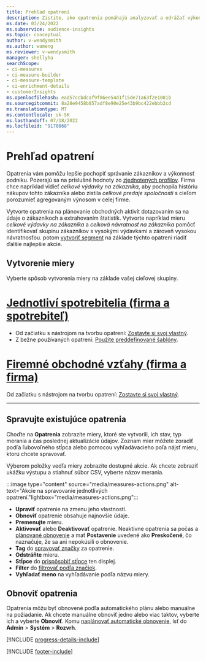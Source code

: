 ```yaml
---
title: Prehľad opatrení
description: Zistite, ako opatrenia pomáhajú analyzovať a odrážať výkonnosť vášho podnikania.
ms.date: 03/24/2022
ms.subservice: audience-insights
ms.topic: conceptual
author: v-wendysmith
ms.author: wameng
ms.reviewer: v-wendysmith
manager: shellyha
searchScope:
- ci-measures
- ci-measure-builder
- ci-measure-template
- ci-enrichment-details
- customerInsights
ms.openlocfilehash: ead57ccbdcaf9f86ee54d1f15de71a63f2e1081b
ms.sourcegitcommit: 8a28e9458b857adf8e90e25e43b9bc422ebbb2cd
ms.translationtype: MT
ms.contentlocale: sk-SK
ms.lasthandoff: 07/18/2022
ms.locfileid: "9170868"
---
```

# <a name="measures-overview"></a>Prehľad opatrení

Opatrenia vám pomôžu lepšie pochopiť správanie zákazníkov a výkonnosť podniku. Pozerajú sa na príslušné hodnoty zo [zjednotených profilov](data-unification.md). Firma chce napríklad vidieť *celkové výdavky na zákazníka*, aby pochopila históriu nákupov tohto zákazníka alebo zistila *celkové predaje spoločnosti* s cieľom porozumieť agregovaným výnosom v celej firme.

Vytvorte opatrenia na plánovanie obchodných aktivít dotazovaním sa na údaje o zákazníkoch a extrahovaním štatistík. Vytvorte napríklad mieru *celkové výdavky na zákazníka* a *celková návratnosť na zákazníka* pomôcť identifikovať skupinu zákazníkov s vysokými výdavkami a zároveň vysokou návratnosťou. potom [vytvoriť segment](segments.md) na základe týchto opatrení riadiť ďalšie najlepšie akcie.

## <a name="create-a-measure"></a>Vytvorenie miery

Vyberte spôsob vytvorenia miery na základe vašej cieľovej skupiny.

# <a name="individual-consumers-b-to-c"></a>[Jednotliví spotrebitelia (firma a spotrebiteľ)](#tab/b2c)

- Od začiatku s nástrojom na tvorbu opatrení: [Zostavte si svoj vlastný](measure-builder.md).
- Z bežne používaných opatrení: [Použite preddefinované šablóny](measure-templates.md).

# <a name="business-accounts-b-to-b"></a>[Firemné obchodné vzťahy (firma a firma)](#tab/b2b)

Od začiatku s nástrojom na tvorbu opatrení: [Zostavte si svoj vlastný](measure-builder.md).

---

## <a name="manage-existing-measures"></a>Spravujte existujúce opatrenia

Choďte na **Opatrenia** zobrazíte miery, ktoré ste vytvorili, ich stav, typ merania a čas poslednej aktualizácie údajov. Zoznam mier môžete zoradiť podľa ľubovoľného stĺpca alebo pomocou vyhľadávacieho poľa nájsť mieru, ktorú chcete spravovať.

Výberom položky vedľa miery zobrazíte dostupné akcie. Ak chcete zobraziť ukážku výstupu a stiahnuť súbor CSV, vyberte názov merania.

:::image type="content" source="media/measures-actions.png" alt-text="Akcie na spravovanie jednotlivých opatrení."lightbox="media/measures-actions.png":::

- **Upraviť** opatrenie na zmenu jeho vlastností.
- **Obnoviť** opatrenie obsahuje najnovšie údaje.
- **Premenujte** mieru.
- **Aktivovať** alebo **Deaktivovať** opatrenie. Neaktívne opatrenia sa počas a [plánované obnovenie](system.md#schedule-tab) a mať **Postavenie** uvedené ako **Preskočené**, čo naznačuje, že sa ani nepokúsili o obnovenie.
- **Tag** do [spravovať značky](work-with-tags-columns.md#manage-tags) za opatrenie.
- **Odstráňte** mieru.
- **Stĺpce** do [prispôsobiť stĺpce](work-with-tags-columns.md#customize-columns) ten displej.
- **Filter** do [filtrovať podľa značiek](work-with-tags-columns.md#filter-on-tags).
- **Vyhľadať meno** na vyhľadávanie podľa názvu miery.

## <a name="refresh-measures"></a>Obnoviť opatrenia

Opatrenia môžu byť obnovené podľa automatického plánu alebo manuálne na požiadanie. Ak chcete manuálne obnoviť jedno alebo viac taktov, vyberte ich a vyberte **Obnoviť**. Komu [naplánovať automatické obnovenie](system.md#schedule-tab), ísť do **Admin** > **Systém** > **Rozvrh**.

[!INCLUDE [progress-details-include](includes/progress-details-pane.md)]

[!INCLUDE [footer-include](includes/footer-banner.md)]
